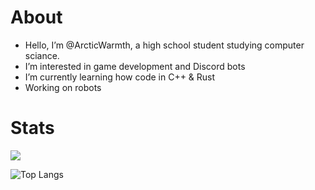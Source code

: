# About
- Hello, I’m @ArcticWarmth, a high school student studying computer sciance.
- I’m interested in game development and Discord bots
- I’m currently learning how code in C++ & Rust
- Working on robots

# Stats

<picture>
  <source
    srcset="[https://github-readme-stats.vercel.app/api?username=anuraghazra&show_icons=true&theme=dark](https://readme-brown-iota.vercel.app/api?username=arcticwarmth&show_icons=true&theme=dark)"
    media="(prefers-color-scheme: dark)"
  />
  <source
    srcset="[https://github-readme-stats.vercel.app/api?username=anuraghazra&show_icons=true](https://readme-brown-iota.vercel.app/api?username=arcticwarmth&show_icons=true)"
    media="(prefers-color-scheme: light), (prefers-color-scheme: no-preference)"
  />
  <img src="https://readme-brown-iota.vercel.app/api?username=arcticwarmth&show_icons=true)" />
</picture>

![Top Langs](https://github-readme-stats.vercel.app/api/top-langs/?username=anuraghazra&langs_count=8)
